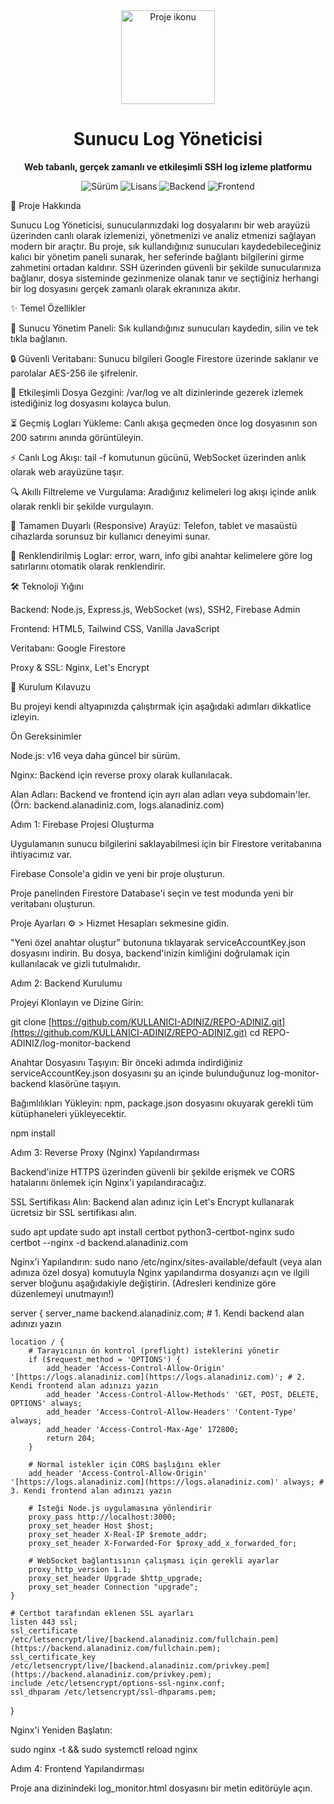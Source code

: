 <div align="center">
<img src="https://www.google.com/search?q=https://i.imgur.com/vH7a6dJ.png" alt="Proje ikonu" width="150">
<h1>Sunucu Log Yöneticisi</h1>
<p>
<b>Web tabanlı, gerçek zamanlı ve etkileşimli SSH log izleme platformu</b>
</p>
<p>
<img src="https://www.google.com/search?q=https://img.shields.io/badge/S%C3%BCr%C3%BCm-v1.4.0-blue.svg" alt="Sürüm">
<img src="https://www.google.com/search?q=https://img.shields.io/badge/Lisans-MIT-green.svg" alt="Lisans">
<img src="https://www.google.com/search?q=https://img.shields.io/badge/Backend-Node.js-yellowgreen" alt="Backend">
<img src="https://www.google.com/search?q=https://img.shields.io/badge/Frontend-Vanilla_JS-orange" alt="Frontend">
</p>
</div>

🌟 Proje Hakkında

Sunucu Log Yöneticisi, sunucularınızdaki log dosyalarını bir web arayüzü üzerinden canlı olarak izlemenizi, yönetmenizi ve analiz etmenizi sağlayan modern bir araçtır. Bu proje, sık kullandığınız sunucuları kaydedebileceğiniz kalıcı bir yönetim paneli sunarak, her seferinde bağlantı bilgilerini girme zahmetini ortadan kaldırır. SSH üzerinden güvenli bir şekilde sunucularınıza bağlanır, dosya sisteminde gezinmenize olanak tanır ve seçtiğiniz herhangi bir log dosyasını gerçek zamanlı olarak ekranınıza akıtır.

✨ Temel Özellikler

🧠 Sunucu Yönetim Paneli: Sık kullandığınız sunucuları kaydedin, silin ve tek tıkla bağlanın.

🔒 Güvenli Veritabanı: Sunucu bilgileri Google Firestore üzerinde saklanır ve parolalar AES-256 ile şifrelenir.

📂 Etkileşimli Dosya Gezgini: /var/log ve alt dizinlerinde gezerek izlemek istediğiniz log dosyasını kolayca bulun.

⏳ Geçmiş Logları Yükleme: Canlı akışa geçmeden önce log dosyasının son 200 satırını anında görüntüleyin.

⚡ Canlı Log Akışı: tail -f komutunun gücünü, WebSocket üzerinden anlık olarak web arayüzüne taşır.

🔍 Akıllı Filtreleme ve Vurgulama: Aradığınız kelimeleri log akışı içinde anlık olarak renkli bir şekilde vurgulayın.

📱 Tamamen Duyarlı (Responsive) Arayüz: Telefon, tablet ve masaüstü cihazlarda sorunsuz bir kullanıcı deneyimi sunar.

🎨 Renklendirilmiş Loglar: error, warn, info gibi anahtar kelimelere göre log satırlarını otomatik olarak renklendirir.

🛠️ Teknoloji Yığını

Backend: Node.js, Express.js, WebSocket (ws), SSH2, Firebase Admin

Frontend: HTML5, Tailwind CSS, Vanilla JavaScript

Veritabanı: Google Firestore

Proxy & SSL: Nginx, Let's Encrypt

🚀 Kurulum Kılavuzu

Bu projeyi kendi altyapınızda çalıştırmak için aşağıdaki adımları dikkatlice izleyin.

Ön Gereksinimler

Node.js: v16 veya daha güncel bir sürüm.

Nginx: Backend için reverse proxy olarak kullanılacak.

Alan Adları: Backend ve frontend için ayrı alan adları veya subdomain'ler. (Örn: backend.alanadiniz.com, logs.alanadiniz.com)

Adım 1: Firebase Projesi Oluşturma

Uygulamanın sunucu bilgilerini saklayabilmesi için bir Firestore veritabanına ihtiyacımız var.

Firebase Console'a gidin ve yeni bir proje oluşturun.

Proje panelinden Firestore Database'i seçin ve test modunda yeni bir veritabanı oluşturun.

Proje Ayarları ⚙️ > Hizmet Hesapları sekmesine gidin.

"Yeni özel anahtar oluştur" butonuna tıklayarak serviceAccountKey.json dosyasını indirin. Bu dosya, backend'inizin kimliğini doğrulamak için kullanılacak ve gizli tutulmalıdır.

Adım 2: Backend Kurulumu

Projeyi Klonlayın ve Dizine Girin:

git clone [https://github.com/KULLANICI-ADINIZ/REPO-ADINIZ.git](https://github.com/KULLANICI-ADINIZ/REPO-ADINIZ.git)
cd REPO-ADINIZ/log-monitor-backend


Anahtar Dosyasını Taşıyın:
Bir önceki adımda indirdiğiniz serviceAccountKey.json dosyasını şu an içinde bulunduğunuz log-monitor-backend klasörüne taşıyın.

Bağımlılıkları Yükleyin:
npm, package.json dosyasını okuyarak gerekli tüm kütüphaneleri yükleyecektir.

npm install


Adım 3: Reverse Proxy (Nginx) Yapılandırması

Backend'inize HTTPS üzerinden güvenli bir şekilde erişmek ve CORS hatalarını önlemek için Nginx'i yapılandıracağız.

SSL Sertifikası Alın:
Backend alan adınız için Let's Encrypt kullanarak ücretsiz bir SSL sertifikası alın.

sudo apt update
sudo apt install certbot python3-certbot-nginx
sudo certbot --nginx -d backend.alanadiniz.com


Nginx'i Yapılandırın:
sudo nano /etc/nginx/sites-available/default (veya alan adınıza özel dosya) komutuyla Nginx yapılandırma dosyanızı açın ve ilgili server bloğunu aşağıdakiyle değiştirin. (Adresleri kendinize göre düzenlemeyi unutmayın!)

server {
    server_name backend.alanadiniz.com; # 1. Kendi backend alan adınızı yazın

    location / {
        # Tarayıcının ön kontrol (preflight) isteklerini yönetir
        if ($request_method = 'OPTIONS') {
            add_header 'Access-Control-Allow-Origin' '[https://logs.alanadiniz.com](https://logs.alanadiniz.com)'; # 2. Kendi frontend alan adınızı yazın
            add_header 'Access-Control-Allow-Methods' 'GET, POST, DELETE, OPTIONS' always;
            add_header 'Access-Control-Allow-Headers' 'Content-Type' always;
            add_header 'Access-Control-Max-Age' 172800;
            return 204;
        }

        # Normal istekler için CORS başlığını ekler
        add_header 'Access-Control-Allow-Origin' '[https://logs.alanadiniz.com](https://logs.alanadiniz.com)' always; # 3. Kendi frontend alan adınızı yazın

        # İsteği Node.js uygulamasına yönlendirir
        proxy_pass http://localhost:3000;
        proxy_set_header Host $host;
        proxy_set_header X-Real-IP $remote_addr;
        proxy_set_header X-Forwarded-For $proxy_add_x_forwarded_for;

        # WebSocket bağlantısının çalışması için gerekli ayarlar
        proxy_http_version 1.1;
        proxy_set_header Upgrade $http_upgrade;
        proxy_set_header Connection "upgrade";
    }

    # Certbot tarafından eklenen SSL ayarları
    listen 443 ssl; 
    ssl_certificate /etc/letsencrypt/live/[backend.alanadiniz.com/fullchain.pem](https://backend.alanadiniz.com/fullchain.pem); 
    ssl_certificate_key /etc/letsencrypt/live/[backend.alanadiniz.com/privkey.pem](https://backend.alanadiniz.com/privkey.pem); 
    include /etc/letsencrypt/options-ssl-nginx.conf; 
    ssl_dhparam /etc/letsencrypt/ssl-dhparams.pem; 
}


Nginx'i Yeniden Başlatın:

sudo nginx -t && sudo systemctl reload nginx


Adım 4: Frontend Yapılandırması

Proje ana dizinindeki log_monitor.html dosyasını bir metin editörüyle açın.

<script> bölümünün en başındaki iki değişkeni, kendi backend adresinizle güncelleyin:

// Backend URL'si
const apiUrl = '[https://backend.alanadiniz.com](https://backend.alanadiniz.com)';
const wsUrl = 'wss://backend.alanadiniz.com';


Bu düzenlenmiş log_monitor.html dosyasını, frontend'i yayınlayacağınız sunucunun kök dizinine yükleyin.

Adım 5: Uygulamayı Başlatma

Backend'i Başlatın:
log-monitor-backend klasörünün içindeyken:

node server.js
